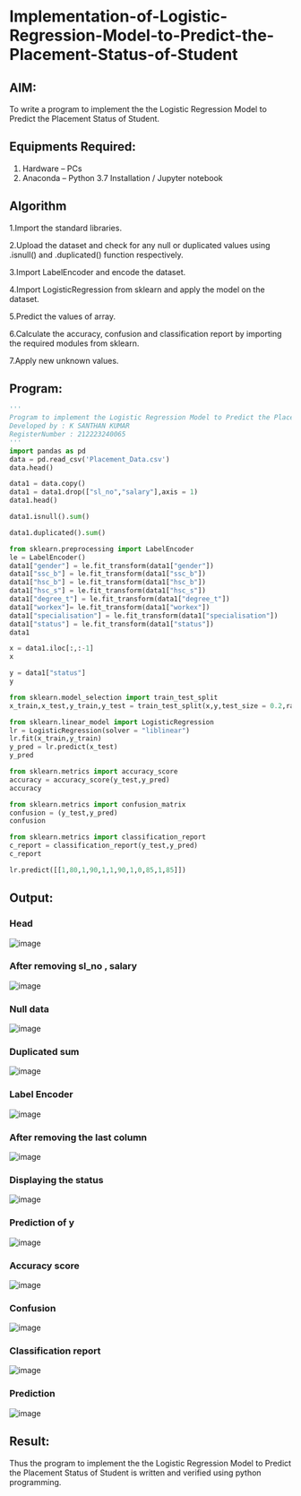 # Implementation-of-Logistic-Regression-Model-to-Predict-the-Placement-Status-of-Student

## AIM:
To write a program to implement the the Logistic Regression Model to Predict the Placement Status of Student.

## Equipments Required:
1. Hardware – PCs
2. Anaconda – Python 3.7 Installation / Jupyter notebook

## Algorithm
1.Import the standard libraries.

2.Upload the dataset and check for any null or duplicated values using .isnull() and .duplicated() function respectively.

3.Import LabelEncoder and encode the dataset.

4.Import LogisticRegression from sklearn and apply the model on the dataset.

5.Predict the values of array.

6.Calculate the accuracy, confusion and classification report by importing the required modules from sklearn.

7.Apply new unknown values.

## Program:
```python
'''
Program to implement the Logistic Regression Model to Predict the Placement Status of Student.
Developed by : K SANTHAN KUMAR
RegisterNumber : 212223240065
'''
import pandas as pd
data = pd.read_csv('Placement_Data.csv')
data.head()

data1 = data.copy()
data1 = data1.drop(["sl_no","salary"],axis = 1)
data1.head()

data1.isnull().sum()

data1.duplicated().sum()

from sklearn.preprocessing import LabelEncoder
le = LabelEncoder()
data1["gender"] = le.fit_transform(data1["gender"])
data1["ssc_b"] = le.fit_transform(data1["ssc_b"])
data1["hsc_b"] = le.fit_transform(data1["hsc_b"])
data1["hsc_s"] = le.fit_transform(data1["hsc_s"])
data1["degree_t"] = le.fit_transform(data1["degree_t"])
data1["workex"]= le.fit_transform(data1["workex"])
data1["specialisation"] = le.fit_transform(data1["specialisation"])
data1["status"] = le.fit_transform(data1["status"])
data1

x = data1.iloc[:,:-1]
x

y = data1["status"]
y

from sklearn.model_selection import train_test_split
x_train,x_test,y_train,y_test = train_test_split(x,y,test_size = 0.2,random_state = 0)

from sklearn.linear_model import LogisticRegression
lr = LogisticRegression(solver = "liblinear")
lr.fit(x_train,y_train)
y_pred = lr.predict(x_test)
y_pred

from sklearn.metrics import accuracy_score
accuracy = accuracy_score(y_test,y_pred)
accuracy

from sklearn.metrics import confusion_matrix
confusion = (y_test,y_pred)
confusion

from sklearn.metrics import classification_report
c_report = classification_report(y_test,y_pred)
c_report

lr.predict([[1,80,1,90,1,1,90,1,0,85,1,85]])

```

## Output:
### Head 
![image](https://github.com/Madhavareddy09/Implementation-of-Logistic-Regression-Model-to-Predict-the-Placement-Status-of-Student/assets/145742470/6a256453-451f-4171-935a-1db371002b68)
### After removing sl_no , salary
![image](https://github.com/Madhavareddy09/Implementation-of-Logistic-Regression-Model-to-Predict-the-Placement-Status-of-Student/assets/145742470/d8680a74-fcac-486b-b508-92761e5ec9e1)
### Null data 
![image](https://github.com/Madhavareddy09/Implementation-of-Logistic-Regression-Model-to-Predict-the-Placement-Status-of-Student/assets/145742470/a7dbeeea-8de8-46a7-bf20-f59980fbd9f5)
### Duplicated sum
![image](https://github.com/Madhavareddy09/Implementation-of-Logistic-Regression-Model-to-Predict-the-Placement-Status-of-Student/assets/145742470/c7fb3459-228a-4aab-a6ef-0edc6923ef42)
### Label Encoder
![image](https://github.com/Madhavareddy09/Implementation-of-Logistic-Regression-Model-to-Predict-the-Placement-Status-of-Student/assets/145742470/659547bc-8cfe-4d89-b906-169e516c3645)
### After removing the last column
![image](https://github.com/Madhavareddy09/Implementation-of-Logistic-Regression-Model-to-Predict-the-Placement-Status-of-Student/assets/145742470/3ae6ad4d-7629-4d51-b6f6-bf90f174d587)
### Displaying the status
![image](https://github.com/Madhavareddy09/Implementation-of-Logistic-Regression-Model-to-Predict-the-Placement-Status-of-Student/assets/145742470/78a45b96-783a-42c4-956d-74b01612de73)
### Prediction of y
![image](https://github.com/Madhavareddy09/Implementation-of-Logistic-Regression-Model-to-Predict-the-Placement-Status-of-Student/assets/145742470/5effafab-09db-4613-9102-e34812e71e71)
### Accuracy score
![image](https://github.com/Madhavareddy09/Implementation-of-Logistic-Regression-Model-to-Predict-the-Placement-Status-of-Student/assets/145742470/d21a9da9-5df9-4f77-948d-21e545edd318)
### Confusion 
![image](https://github.com/Madhavareddy09/Implementation-of-Logistic-Regression-Model-to-Predict-the-Placement-Status-of-Student/assets/145742470/4c888ccd-e65d-43df-9fcd-0ef304b2e376)
### Classification report
![image](https://github.com/Madhavareddy09/Implementation-of-Logistic-Regression-Model-to-Predict-the-Placement-Status-of-Student/assets/145742470/b0db5fc0-87ac-4448-a893-6ff1a2d51100)
### Prediction
![image](https://github.com/Madhavareddy09/Implementation-of-Logistic-Regression-Model-to-Predict-the-Placement-Status-of-Student/assets/145742470/35b841aa-992a-4eda-a43c-4f982e82daa1)

## Result:
Thus the program to implement the the Logistic Regression Model to Predict the Placement Status of Student is written and verified using python programming.
